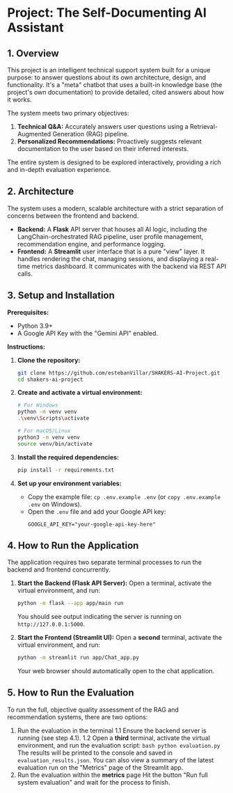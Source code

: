 # Project: The Self-Documenting AI Assistant

## 1. Overview
This project is an intelligent technical support system built for a unique purpose: to answer questions about its own architecture, design, and functionality. It's a "meta" chatbot that uses a built-in knowledge base (the project's own documentation) to provide detailed, cited answers about how it works.

The system meets two primary objectives:
1.  **Technical Q&A:** Accurately answers user questions using a Retrieval-Augmented Generation (RAG) pipeline.
2.  **Personalized Recommendations:** Proactively suggests relevant documentation to the user based on their inferred interests.

The entire system is designed to be explored interactively, providing a rich and in-depth evaluation experience.

## 2. Architecture
The system uses a modern, scalable architecture with a strict separation of concerns between the frontend and backend.

-   **Backend:** A **Flask** API server that houses all AI logic, including the LangChain-orchestrated RAG pipeline, user profile management, recommendation engine, and performance logging.
-   **Frontend:** A **Streamlit** user interface that is a pure "view" layer. It handles rendering the chat, managing sessions, and displaying a real-time metrics dashboard. It communicates with the backend via REST API calls.

  <!-- You can create a simple diagram and upload it -->

## 3. Setup and Installation

**Prerequisites:**
- Python 3.9+
- A Google API Key with the "Gemini API" enabled.

**Instructions:**

1.  **Clone the repository:**
    ```bash
    git clone https://github.com/estebanVillar/SHAKERS-AI-Project.git
    cd shakers-ai-project
    ```

2.  **Create and activate a virtual environment:**
    ```bash
    # For Windows
    python -m venv venv
    .\venv\Scripts\activate

    # For macOS/Linux
    python3 -m venv venv
    source venv/bin/activate
    ```

3.  **Install the required dependencies:**
    ```bash
    pip install -r requirements.txt
    ```

4.  **Set up your environment variables:**
    -   Copy the example file: `cp .env.example .env` (or `copy .env.example .env` on Windows).
    -   Open the `.env` file and add your Google API key:
        ```env
        GOOGLE_API_KEY="your-google-api-key-here"
        ```

## 4. How to Run the Application

The application requires two separate terminal processes to run the backend and frontend concurrently.

1.  **Start the Backend (Flask API Server):**
    Open a terminal, activate the virtual environment, and run:
    ```bash
    python -m flask --app app/main run
    ```
    You should see output indicating the server is running on `http://127.0.0.1:5000`.

2.  **Start the Frontend (Streamlit UI):**
    Open a **second** terminal, activate the virtual environment, and run:
    ```bash
    python -m streamlit run app/Chat_app.py
    ```
    Your web browser should automatically open to the chat application.

## 5. How to Run the Evaluation

To run the full, objective quality assessment of the RAG and recommendation systems, there are two options:
1. Run the evaluation in the terminal 
    1.1  Ensure the backend server is running (see step 4.1).
    1.2  Open a **third** terminal, activate the virtual environment, and run the evaluation script:
        ```bash
         python evaluation.py
        ```
        The results will be printed to the console and saved in `evaluation_results.json`. You can also view a summary of the latest evaluation run on the "Metrics" page of the Streamlit app.
2. Run the evaluation within the **metrics** page
    Hit the button "Run full system evaluation" and wait for the process to finish.